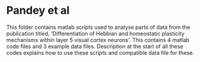 # Pandey et al
This folder contains matlab scripts used to analyse parts of data from the publication titled, 'Differentiation of Hebbian and homeostatic plasticity mechanisms within layer 5 visual cortex neurons'.
This contains 4 matlab code files and 3 example data files.
Description at the start of all these codes explains how to use these scripts and compatible data file for these.   
